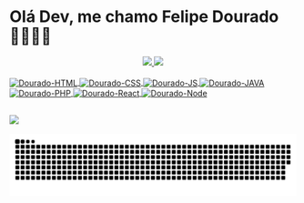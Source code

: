 # Olá Dev, me chamo Felipe Dourado👨🏻‍💻🤙

<div align="center">
  <a href="https://github.com/FS-Dourado">
  <img height="180em" src="https://github-readme-stats.vercel.app/api?username=fs-dourado&show_icons=true&theme=dracula&include_all_commits=true&count_private=true"/>
  <img height="180em" src="https://github-readme-stats.vercel.app/api/top-langs/?username=fs-dourado&layout=compact&langs_count=7&theme=dracula"/>
</div>
 
<div  style="display: inline_block"><br/>
<img align="center" alt="Dourado-HTML" height="30" width="40" src="https://cdn.jsdelivr.net/gh/devicons/devicon/icons/html5/html5-original.svg" />
<img align="center" alt="Dourado-CSS" height="30" widht="40" src="https://cdn.jsdelivr.net/gh/devicons/devicon/icons/css3/css3-original.svg" />
<img align="center" alt="Dourado-JS" height="30" width="40" src="https://cdn.jsdelivr.net/gh/devicons/devicon/icons/javascript/javascript-plain.svg" />
<img align="center" alt="Dourado-JAVA" height="30" width="40" src="https://cdn.jsdelivr.net/gh/devicons/devicon/icons/java/java-plain-wordmark.svg" />
<img align="center" alt="Dourado-PHP" height="30" width="40" src="https://cdn.jsdelivr.net/gh/devicons/devicon/icons/php/php-original.svg" />
<img align="center" alt="Dourado-React" height="30" width="40" src="https://cdn.jsdelivr.net/gh/devicons/devicon/icons/react/react-original.svg" />
<img align="center" alt="Dourado-Node" height="30" widht="40" src="https://cdn.jsdelivr.net/gh/devicons/devicon/icons/nodejs/nodejs-original.svg" /> 
</div> 

  ##
 <a href="felipedourado920@gmail.com"><img src="https://img.shields.io/badge/Gmail-D14836?style=for-the-badge&logo=gmail&logoColor=white " target="_blank"></a>
    
  ![Snake animation](https://github.com/FS-Dourado/FS-Dourado/blob/output/github-contribution-grid-snake.svg)
 
 
